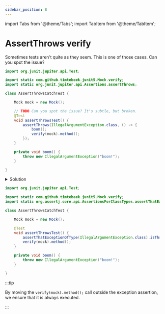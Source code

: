 ```yaml
---
sidebar_position: 8
---
```


import Tabs from '@theme/Tabs';
import TabItem from '@theme/TabItem';

# AssertThrows verify

Sometimes tests aren't quite as they seem. This is one of those cases.
Can you spot the issue?

<Tabs>
<TabItem value="before" label="Before">

```java title="AssertThrowsCatchTest.java"
import org.junit.jupiter.api.Test;

import static com.github.timtebeek.junit5.Mock.verify;
import static org.junit.jupiter.api.Assertions.assertThrows;

class AssertThrowsCatchTest {

    Mock mock = new Mock();

    // TODO Can you spot the issue? It's subtle, but broken.
    @Test
    void assertThrowsTest() {
        assertThrows(IllegalArgumentException.class, () -> {
            boom();
            verify(mock).method();
        });
    }

    private void boom() {
        throw new IllegalArgumentException("boom!");
    }

}

```

<details>
<summary>Solution</summary>

:::warning

Using `assertThrows` with multiple statements can lead to misleading test results, as only the first statement that throws an exception is evaluated.
Subsequent statements, such as verifications, may not be executed, potentially causing tests to pass when they should fail.
It's better to separate the exception assertion from other verifications to ensure all intended checks are performed.

:::

</details>

</TabItem>
<TabItem value="after" label="After">

```java title="AssertThrowsCatchTest.java"
import org.junit.jupiter.api.Test;

import static com.github.timtebeek.junit5.Mock.verify;
import static org.assertj.core.api.AssertionsForClassTypes.assertThatExceptionOfType;

class AssertThrowsCatchTest {

    Mock mock = new Mock();

    @Test
    void assertThrowsTest() {
        assertThatExceptionOfType(IllegalArgumentException.class).isThrownBy(() -> boom());
        verify(mock).method();
    }

    private void boom() {
        throw new IllegalArgumentException("boom!");
    }

}
```

:::tip

By moving the `verify(mock).method();` call outside the exception assertion, we ensure that it is always executed.

:::

</TabItem>
</Tabs>
